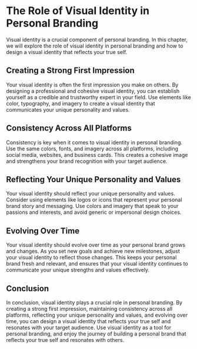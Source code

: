 The Role of Visual Identity in Personal Branding
===========================================================================================

Visual identity is a crucial component of personal branding. In this chapter, we will explore the role of visual identity in personal branding and how to design a visual identity that reflects your true self.

Creating a Strong First Impression
----------------------------------

Your visual identity is often the first impression you make on others. By designing a professional and cohesive visual identity, you can establish yourself as a credible and trustworthy expert in your field. Use elements like color, typography, and imagery to create a visual identity that communicates your unique personality and values.

Consistency Across All Platforms
--------------------------------

Consistency is key when it comes to visual identity in personal branding. Use the same colors, fonts, and imagery across all platforms, including social media, websites, and business cards. This creates a cohesive image and strengthens your brand recognition with your target audience.

Reflecting Your Unique Personality and Values
---------------------------------------------

Your visual identity should reflect your unique personality and values. Consider using elements like logos or icons that represent your personal brand story and messaging. Use colors and imagery that speak to your passions and interests, and avoid generic or impersonal design choices.

Evolving Over Time
------------------

Your visual identity should evolve over time as your personal brand grows and changes. As you set new goals and achieve new milestones, adjust your visual identity to reflect those changes. This keeps your personal brand fresh and relevant, and ensures that your visual identity continues to communicate your unique strengths and values effectively.

Conclusion
----------

In conclusion, visual identity plays a crucial role in personal branding. By creating a strong first impression, maintaining consistency across all platforms, reflecting your unique personality and values, and evolving over time, you can design a visual identity that reflects your true self and resonates with your target audience. Use visual identity as a tool for personal branding, and enjoy the journey of building a personal brand that reflects your true self and resonates with others.
